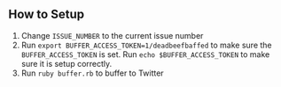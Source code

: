 ## How to Setup

1. Change `ISSUE_NUMBER` to the current issue number
2. Run `export BUFFER_ACCESS_TOKEN=1/deadbeefbaffed` to make sure the
   `BUFFER_ACCESS_TOKEN` is set. Run `echo $BUFFER_ACCESS_TOKEN` to make
sure it is setup correctly.
3. Run `ruby buffer.rb` to buffer to Twitter
